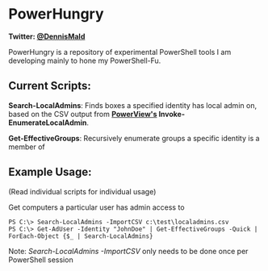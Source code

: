 # PowerHungry
**Twitter: [@DennisMald](https://twitter.com/DennisMald)**

PowerHungry is a repository of experimental PowerShell tools I am developing mainly to hone my PowerShell-Fu.

Current Scripts:
----------------
**Search-LocalAdmins**: Finds boxes a specified identity has local admin on,  
based on the CSV output from **[PowerView's](https://github.com/PowerShellMafia/PowerSploit/blob/master/Recon/PowerView.ps1) Invoke-EnumerateLocalAdmin**.

**Get-EffectiveGroups**: Recursively enumerate groups a specific identity is a member of

Example Usage:
----------------
(Read individual scripts for individual usage)

Get computers a particular user has admin access to

    PS C:\> Search-LocalAdmins -ImportCSV c:\test\localadmins.csv
    PS C:\> Get-AdUser -Identity "JohnDoe" | Get-EffectiveGroups -Quick | ForEach-Object {$_ | Search-LocalAdmins}
    
Note: *Search-LocalAdmins -ImportCSV* only needs to be done once per PowerShell session

